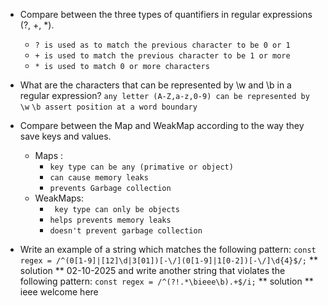 - Compare between the three types of quantifiers in regular expressions (?, +, \*).
  - `? is used as to match the previous character to be 0 or 1`
  - `+ is used to match the previous character to be 1 or more`
  - `* is used to match 0 or more characters`

- What are the characters that can be represented by \w and \b in a regular expression?
  `any letter (A-Z,a-z,0-9) can be represented by \w`
  `\b assert position at a word boundary`
- Compare between the Map and WeakMap according to the way they save keys and values.
    - Maps :
      - `key type can be any (primative or object)`
      - `can cause memory leaks`
      - `prevents Garbage collection`
    - WeakMaps:
      - ` key type can only be objects`
      - `helps prevents memory leaks`
      -  `doesn't prevent garbage collection`
- Write an example of a string which matches the following pattern:
  `const regex = /^(0[1-9]|[12]\d|3[01])[-\/](0[1-9]|1[0-2])[-\/]\d{4}$/;`
  ** solution **
  02-10-2025
  and write another string that violates the following pattern:
  `const regex = /^(?!.*\bieee\b).+$/i;`
** solution **
  ieee welcome here
